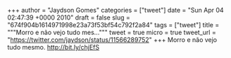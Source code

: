 
+++
author = "Jaydson Gomes"
categories = ["tweet"]
date = "Sun Apr 04 02:47:39 +0000 2010"
draft = false
slug = "674f904b1614971998e23a73f53bf54c792f2a84"
tags = ["tweet"]
title = """Morro e não vejo tudo mes..."""
tweet = true
micro = true
tweet_url = "https://twitter.com/jaydson/status/11566289752"
+++
Morro e não vejo tudo mesmo. http://bit.ly/chjEfS
